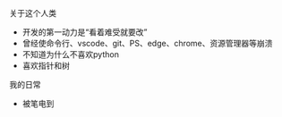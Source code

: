 关于这个人类
* 开发的第一动力是“看着难受就要改”
* 曾经使命令行、vscode、git、PS、edge、chrome、资源管理器等崩溃
* 不知道为什么不喜欢python
* 喜欢指针和树

我的日常
* 被笔电到
